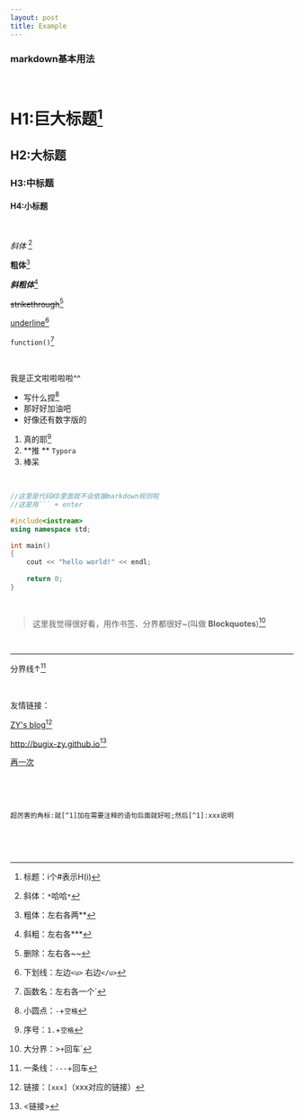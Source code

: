 ```yaml
---
layout: post
title: Example
---
```


### markdown基本用法

​     

<span id="h1"></span>

# H1:巨大标题[^1]

## H2:大标题

### H3:中标题

#### H4:小标题

​    

*斜体* [^2]

**粗体**[^3]

***斜粗体***[^4]

~~strikethrough~~[^5]

<u>underline</u>[^6]

`function()`[^7]

​      

我是正文啦啦啦啦^^

* 写什么捏[^8]
* 那好好加油吧
* 好像还有数字版的

1. 真的耶[^9]
2. **推 ** `Typora`
3. 棒呆


​         


```c++
//这里是代码XD里面就不会依据markdown规则啦
//这是用``` + enter

#include<iostream>
using namespace std;

int main()
{
 	cout << "hello world!" << endl;
    
    return 0;
}
```

​        

> 这里我觉得很好看，用作书签、分界都很好~(叫做 **Blockquotes**)[^10]

​        

---

分界线↑[^11]

​      

友情链接：

[ZY's blog](http://bugix-zy.github.io)[^12]

<http://bugix-zy.github.io>[^13]

[再一次](#h1)

​        

[^1]: 标题：i个#表示H(i)
[^2]: 斜体：`*`哈哈`*`
[^4]: 斜粗：左右各***
[^5]: 删除：左右各~~
[^6]: 下划线：左边`<u>` 右边`</u>`
[^7]: 函数名：左右各一个`
[^8]: 小圆点：`-`+`空格`
[^9]: 序号：`1.`+`空格`
[^10]: 大分界：>`+`回车`
[^11]: 一条线：`---`+回车
[^12]: 链接：`[xxx]`（xxx对应的链接）
[^13]: <链接>
[^3]: 粗体：左右各两**

​      

```
超厉害的角标:就[^1]加在需要注释的语句后面就好啦;然后[^1]:xxx说明
```

​       

​     
